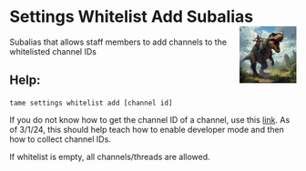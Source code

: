 <h1>Settings Whitelist Add Subalias<img align="right" src="../../../../Data/main.png" width="100px"></h1>

Subalias that allows staff members to add channels to the whitelisted channel IDs

## Help:
`tame settings whitelist add [channel id]`

If you do not know how to get the channel ID of a channel, use this [link](https://tokenizedhq.com/discord-channel-id/#how-to-get-a-discord-channel-id). As of 3/1/24, this should help teach how to enable developer mode and then how to collect channel IDs.

If whitelist is empty, all channels/threads are allowed.